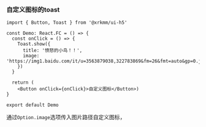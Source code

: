 ### 自定义图标的toast

```tsx
import { Button, Toast } from '@xrkmm/ui-h5'

const Demo: React.FC = () => {
  const onClick = () => {
    Toast.show({
      title: '愤怒的小鸟！！',
      image: 'https://img1.baidu.com/it/u=3563879038,322783869&fm=26&fmt=auto&gp=0.jpg'
    })
  }

  return (
    <Button onClick={onClick}>自定义图标</Button>)
}

export default Demo
```
通过`Option.image`选项传入图片路径自定义图标，
